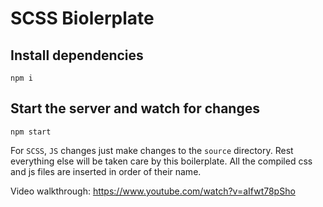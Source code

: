 # SCSS Biolerplate

## Install dependencies
```
npm i
```

## Start the server and watch for changes
```
npm start
```

For `SCSS`, `JS` changes just make changes to the `source` directory. Rest everything else will be taken care by this boilerplate. All the compiled css and js files are inserted in order of their name.

Video walkthrough:
https://www.youtube.com/watch?v=aIfwt78pSho 